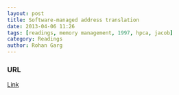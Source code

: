 ```yaml
---
layout: post
title: Software-managed address translation
date: 2013-04-06 11:26
tags: [readings, memory management, 1997, hpca, jacob]
category: Readings
author: Rohan Garg
---
```


### URL
[Link](http://dx.doi.org/10.1109/HPCA.1997.569652)
